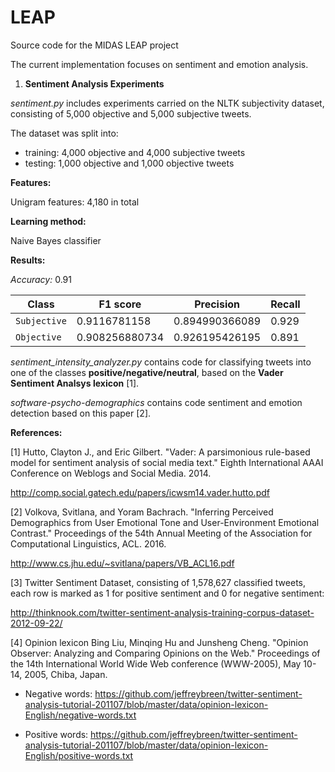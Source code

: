 # LEAP

Source code for the MIDAS LEAP project

The current implementation focuses on sentiment and emotion analysis. 

1) <b>Sentiment Analysis Experiments</b>

*sentiment.py* includes experiments carried on the NLTK subjectivity dataset, consisting of 5,000 objective and 5,000 subjective tweets.

The dataset was split into:
- training: 4,000 objective and 4,000 subjective tweets
- testing: 1,000 objective and 1,000 objective tweets

<b>Features:</b>
 
Unigram features: 4,180 in total 

<b>Learning method:</b>
 
Naive Bayes classifier

<b>Results:</b>

*Accuracy:* 0.91

| Class| F1 score      | Precision     | Recall|
| ---  | --- |---| ---|
| `Subjective` | 0.9116781158  | 0.894990366089| 0.929 |
| `Objective`  | 0.908256880734| 0.926195426195| 0.891 |


*sentiment_intensity_analyzer.py* contains code for classifying tweets into one of the classes **positive/negative/neutral**, based on the **Vader Sentiment Analsys lexicon** [1].

*software-psycho-demographics* contains code sentiment and emotion detection based on this paper [2].

**References:**

[1] Hutto, Clayton J., and Eric Gilbert. "Vader: A parsimonious rule-based model for sentiment analysis of social media text." Eighth International AAAI Conference on Weblogs and Social Media. 2014.

http://comp.social.gatech.edu/papers/icwsm14.vader.hutto.pdf

[2] Volkova, Svitlana, and Yoram Bachrach. "Inferring Perceived Demographics from User Emotional Tone and User-Environment Emotional Contrast." Proceedings of the 54th Annual Meeting of the Association for Computational Linguistics, ACL. 2016.

http://www.cs.jhu.edu/~svitlana/papers/VB_ACL16.pdf

[3] Twitter Sentiment Dataset, consisting of 1,578,627 classified tweets, each row is marked as 1 for positive sentiment and 0 for negative sentiment:

http://thinknook.com/twitter-sentiment-analysis-training-corpus-dataset-2012-09-22/

[4] Opinion lexicon 
Bing Liu, Minqing Hu and Junsheng Cheng. "Opinion Observer: Analyzing and Comparing Opinions on the Web." Proceedings of the 14th International World Wide Web conference (WWW-2005), May 10-14, 2005, Chiba, Japan.

- Negative words: https://github.com/jeffreybreen/twitter-sentiment-analysis-tutorial-201107/blob/master/data/opinion-lexicon-English/negative-words.txt

- Positive words: https://github.com/jeffreybreen/twitter-sentiment-analysis-tutorial-201107/blob/master/data/opinion-lexicon-English/positive-words.txt
